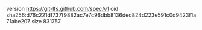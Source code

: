 version https://git-lfs.github.com/spec/v1
oid sha256:d76c221df737f9882ac7e7c96dbb8136ded824d223e591c0d9423f1a71abe207
size 831757
